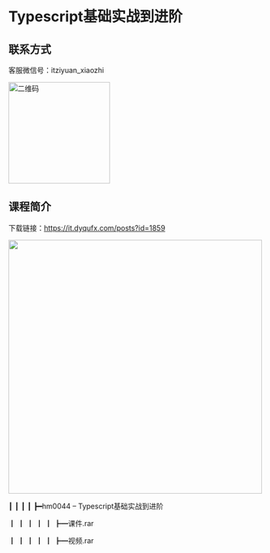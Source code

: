 # Typescript基础实战到进阶

## 联系方式

客服微信号：itziyuan_xiaozhi

<img src="https://ziyuanyun.oss-cn-guangzhou.aliyuncs.com/common/20240614073449/666b82192834a.jpg" width="200" height="200" alt="二维码">

## 课程简介

下载链接：https://it.dyqufx.com/posts?id=1859

<img src="https://ziyuanyun.oss-cn-guangzhou.aliyuncs.com/yun/20240515183550/664490069f745.jpg" width="500" alt="">

  ┃ ┃ ┃ ┃ ┣━hm0044 &#8211; Typescript基础实战到进阶

 ┃ ┃ ┃ ┃ ┃ ┣━课件.rar

 ┃ ┃ ┃ ┃ ┃ ┣━视频.rar

  